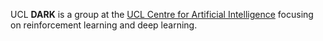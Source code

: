 UCL **DARK** is a group at the [UCL Centre for Artificial Intelligence](https://www.ucl.ac.uk/ai-centre/) focusing on reinforcement learning and deep learning.

